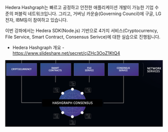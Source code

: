 Hedera Hashgraph는 빠르고 공정하고 안전한 애플리케이션 개발이 가능한 기업 수준의 퍼블릭 네트워크입니다. 
그리고, 거버닝 카운슬(Governing Council)에 구글, LG전자, IBM등이 참여하고 있습니다.

이번 강좌에서는 Hedera SDK(Node.js) 기반으로 4가지 서비스(Cryptocurrency, File Service, Smart Contract, Consensus Serivce)에 대한 실습으로 진행됩니다.

* Hedera Hashgraph 개요 - https://www.slideshare.net/secret/cjZHc3OoZ1KtQ4

![0](https://github.com/yunhochung/katacoda-scenarios/raw/master/getting-started-with-hashgraph/images/0.png)

